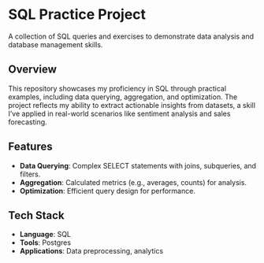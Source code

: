 # SQL Practice Project  
A collection of SQL queries and exercises to demonstrate data analysis and database management skills.  

## Overview  
This repository showcases my proficiency in SQL through practical examples, including data querying, aggregation, and optimization. The project reflects my ability to extract actionable insights from datasets, a skill I’ve applied in real-world scenarios like sentiment analysis and sales forecasting.  

## Features  
- **Data Querying**: Complex SELECT statements with joins, subqueries, and filters.  
- **Aggregation**: Calculated metrics (e.g., averages, counts) for analysis.  
- **Optimization**: Efficient query design for performance.  

## Tech Stack  
- **Language**: SQL  
- **Tools**: Postgres
- **Applications**: Data preprocessing, analytics  
